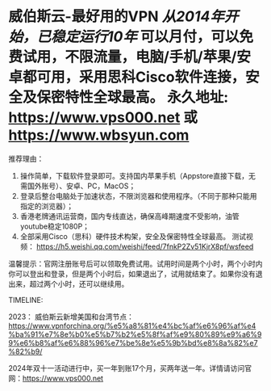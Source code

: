 威伯斯云-最好用的VPN
*从2014年开始，已稳定运行10年*
可以月付，可以免费试用，不限流量，电脑/手机/苹果/安卓都可用，采用思科Cisco软件连接，安全及保密特性全球最高。 
永久地址: https://www.vps000.net 或 https://www.wbsyun.com
========================================

推荐理由：
1. 操作简单，下载软件登录即可。支持国内苹果手机（Appstore直接下载，无需国外账号）、安卓、PC，MacOS；
2. 登录后整台电脑处于加速状态，不限浏览器和使用程序。（不同于那种只能用指定的浏览器）；
3. 香港老牌通讯运营商，国内专线直达，确保高峰期速度不受影响，油管youtube稳定1080P；
4. 全部采用Cisco（思科）硬件技术构架，安全及保密特性全球最高。
测试视频： https://h5.weishi.qq.com/weishi/feed/7fnkP2Zv51KjrX8pf/wsfeed

温馨提示：官网注册账号后可以领取免费试用。试用时间是两个小时，两个小时内你可以登出和登录，但是两个小时后，如果退出了，试用就结束了。如果你没有退出来，超过两个小时，还可以继续用。

TIMELINE:

2023： 威伯斯云新增美国和台湾节点：
https://www.vpnforchina.org/%e5%a8%81%e4%bc%af%e6%96%af%e4%ba%91%e7%8e%b0%e5%b7%b2%e5%8f%af%e9%80%89%e9%a6%99%e6%b8%af%e6%88%96%e7%be%8e%e5%9b%bd%e8%8a%82%e7%82%b9/

2024年双十一活动进行中，买一年到账17个月，买两年送一年。详情请访问官网：https://www.vps000.net
